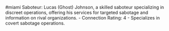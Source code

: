 #miami 
Saboteur: Lucas (Ghost) Johnson, a skilled saboteur specializing in discreet operations, offering his services for targeted sabotage and information on rival organizations. - Connection Rating: 4 - Specializes in covert sabotage operations.